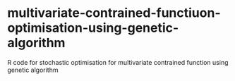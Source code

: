 # multivariate-contrained-functiuon-optimisation-using-genetic-algorithm
R code for stochastic optimisation for multivariate contrained function using genetic algorithm
